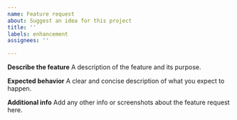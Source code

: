 ```yaml
---
name: Feature request
about: Suggest an idea for this project
title: ''
labels: enhancement
assignees: ''

---
```


**Describe the feature**
A description of the feature and its purpose.

**Expected behavior**
A clear and concise description of what you expect to happen.

**Additional info**
Add any other info or screenshots about the feature request here.
